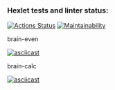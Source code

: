 ### Hexlet tests and linter status:
[![Actions Status](https://github.com/burgerok/backend-project-44/workflows/hexlet-check/badge.svg)](https://github.com/burgerok/backend-project-44/actions)
[![Maintainability](https://api.codeclimate.com/v1/badges/8ab29b041ef0a3cfdac4/maintainability)](https://codeclimate.com/github/burgerok/backend-project-44/maintainability)

brain-even

[![asciicast](https://asciinema.org/a/JFec25n7LfXuDuqkXivVlHdjt.png)](https://asciinema.org/a/JFec25n7LfXuDuqkXivVlHdjt)

brain-calc

[![asciicast](https://asciinema.org/connect/71df8a1a-d46b-49e6-9b64-210544d6b3cf.png)](https://asciinema.org/connect/71df8a1a-d46b-49e6-9b64-210544d6b3cf)